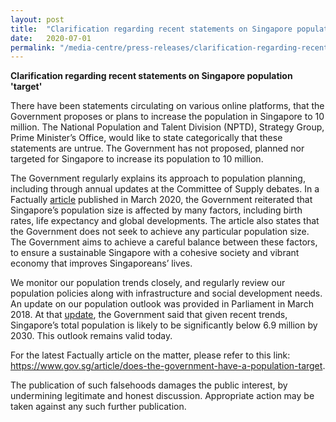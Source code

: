 ```yaml
---
layout: post
title:  "Clarification regarding recent statements on Singapore population 'target'"
date:   2020-07-01
permalink: "/media-centre/press-releases/clarification-regarding-recent-statements-on-Singapore-population-target"
---
```


**Clarification regarding recent statements on Singapore population 'target'**

There have been statements circulating on various online platforms, that the Government proposes or plans to increase the population in Singapore to 10 million. The National Population and Talent Division (NPTD), Strategy Group, Prime Minister’s Office, would like to state categorically that these statements are untrue. The Government has not proposed, planned nor targeted for Singapore to increase its population to 10 million. 

The Government regularly explains its approach to population planning, including through annual updates at the Committee of Supply debates. In a Factually [article](https://www.gov.sg/article/what-is-the-aim-of-government-population-policies) published in March 2020, the Government reiterated that Singapore’s population size is affected by many factors, including birth rates, life expectancy and global developments. The article also states that the Government does not seek to achieve any particular population size. The Government aims to achieve a careful balance between these factors, to ensure a sustainable Singapore with a cohesive society and vibrant economy that improves Singaporeans’ lives. 

We monitor our population trends closely, and regularly review our population policies along with infrastructure and social development needs. An update on our population outlook was provided in Parliament in March 2018. At that [update](https://www.strategygroup.gov.sg/media-centre/speeches/2018-03-01-speech-by-minister-josephine-teo-population), the Government said that given recent trends, Singapore’s total population is likely to be significantly below 6.9 million by 2030. This outlook remains valid today. 

For the latest Factually article on the matter, please refer to this link: https://www.gov.sg/article/does-the-government-have-a-population-target.

The publication of such falsehoods damages the public interest, by undermining legitimate and honest discussion. Appropriate action may be taken against any such further publication.




